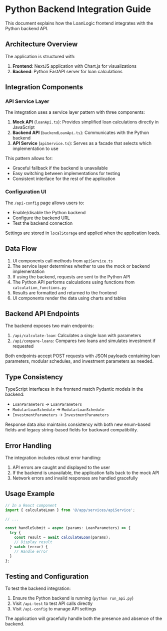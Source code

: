 # Python Backend Integration Guide

This document explains how the LoanLogic frontend integrates with the Python backend API.

## Architecture Overview

The application is structured with:

1. **Frontend**: NextJS application with Chart.js for visualizations
2. **Backend**: Python FastAPI server for loan calculations

## Integration Components

### API Service Layer

The integration uses a service layer pattern with three components:

1. **Mock API** (`loanApi.ts`): Provides simplified loan calculations directly in JavaScript
2. **Backend API** (`backendLoanApi.ts`): Communicates with the Python backend
3. **API Service** (`apiService.ts`): Serves as a facade that selects which implementation to use

This pattern allows for:
- Graceful fallback if the backend is unavailable
- Easy switching between implementations for testing
- Consistent interface for the rest of the application

### Configuration UI

The `/api-config` page allows users to:
- Enable/disable the Python backend
- Configure the backend URL
- Test the backend connection

Settings are stored in `localStorage` and applied when the application loads.

## Data Flow

1. UI components call methods from `apiService.ts`
2. The service layer determines whether to use the mock or backend implementation
3. If using the backend, requests are sent to the Python API
4. The Python API performs calculations using functions from `calculation_functions.py`
5. Results are formatted and returned to the frontend
6. UI components render the data using charts and tables

## Backend API Endpoints

The backend exposes two main endpoints:

1. `/api/calculate-loan`: Calculates a single loan with parameters
2. `/api/compare-loans`: Compares two loans and simulates investment if requested

Both endpoints accept POST requests with JSON payloads containing loan parameters, modular schedules, and investment parameters as needed.

## Type Consistency

TypeScript interfaces in the frontend match Pydantic models in the backend:

- `LoanParameters` → `LoanParameters`
- `ModularLoanSchedule` → `ModularLoanSchedule`
- `InvestmentParameters` → `InvestmentParameters`

Response data also maintains consistency with both new enum-based fields and legacy string-based fields for backward compatibility.

## Error Handling

The integration includes robust error handling:

1. API errors are caught and displayed to the user
2. If the backend is unavailable, the application falls back to the mock API
3. Network errors and invalid responses are handled gracefully

## Usage Example

```typescript
// In a React component
import { calculateLoan } from '@/app/services/apiService';

// ...

const handleSubmit = async (params: LoanParameters) => {
  try {
    const result = await calculateLoan(params);
    // Display result
  } catch (error) {
    // Handle error
  }
};
```

## Testing and Configuration

To test the backend integration:

1. Ensure the Python backend is running (`python run_api.py`)
2. Visit `/api-test` to test API calls directly
3. Visit `/api-config` to manage API settings

The application will gracefully handle both the presence and absence of the backend.
